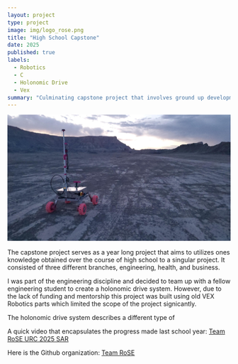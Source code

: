 ```yaml
---
layout: project
type: project
image: img/logo_rose.png
title: "High School Capstone"
date: 2025
published: true
labels:
  - Robotics
  - C
  - Holonomic Drive
  - Vex
summary: "Culminating capstone project that involves ground up development of a holonomic drive system."
---
```


<img class="img-fluid" src="../img/rover_desert.jpg">

The capstone project serves as a year long project that aims to utilizes ones knowledge obtained over the course of high school to a singular project. It consisted of three different branches, engineering, health, and business. 

I was part of the engineering discipline and decided to team up with a fellow engineering student to create a holonomic drive system. However, due to the lack of funding and mentorship this project was built using old VEX Robotics parts which limited the scope of the project signicantly. 

The holonomic drive system describes a different type of 



A quick video that encapsulates the progress made last school year: [Team RoSE URC 2025 SAR](https://www.youtube.com/watch?v=bVW3kchtqlg)

Here is the Github organization: [Team RoSE](https://github.com/RoboticSpaceExploration)
